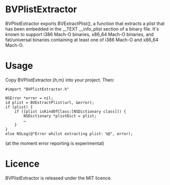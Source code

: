 # BVPlistExtractor

BVPlistExtractor exports BVExtractPlist(), a function that extracts a plist
that has been embedded in the \__TEXT __info_plist section of a binary file.
It's known to support i386 Mach-O binaries, x86_64 Mach-O binaries, and
fat/universal binaries containing at least one of i386 Mach-O and x86_64 Mach-O.

# Usage

Copy BVPlistExtractor.{h,m} into your project. Then:

    #import "BVPlistExtractor.h"

    NSError *error = nil;
    id plist = BVExtractPlist(url, &error);
    if (plist) {
        if ([plist isKindOfClass:[NSDictionary class]]) {
            NSDictionary *plistDict = plist;
            …
        }
    }
    else NSLog(@"Error whilst extracting plist: %@", error);

(at the moment error reporting is experimental)

# Licence

BVPlistExtractor is released under the MIT licence.
